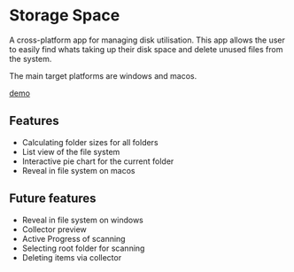 # Storage Space

A cross-platform app for managing disk utilisation.
This app allows the user to easily find whats taking up their disk space and delete unused files from the system.

The main target platforms are windows and macos.



[demo](https://github.com/StainedMentor/StorageSpace/tree/main/assets/demo.png)

## Features
- Calculating folder sizes for all folders
- List view of the file system 
- Interactive pie chart for the current folder
- Reveal in file system on macos


## Future features

- Reveal in file system on windows
- Collector preview
- Active Progress of scanning
- Selecting root folder for scanning
- Deleting items via collector